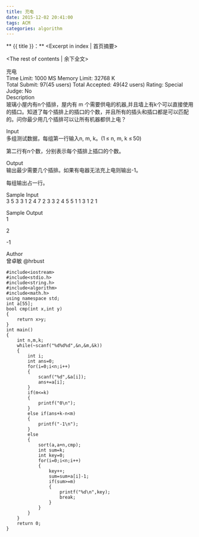 ```yaml
---
title: 充电
date: 2015-12-02 20:41:00
tags: ACM
categories: algorithm
---
```


** {{ title }}：** <Excerpt in index | 首页摘要>
<!-- more -->
<The rest of contents | 余下全文>

充电   
Time Limit: 1000 MS	Memory Limit: 32768 K   
Total Submit: 97(45 users)	Total Accepted: 49(42 users)	Rating:	Special Judge: No   
Description   
玻璃小屋内有n个插排，屋内有 m 个需要供电的机器,并且墙上有k个可以直接使用的插口。知道了每个插排上的插口的个数，并且所有的插头和插口都是可以匹配的。问你最少用几个插排可以让所有机器都供上电？   

 

Input   
多组测试数据，每组第一行输入n, m, k。(1 ≤ n, m, k ≤ 50)   

第二行有n个数，分别表示每个插排上插口的个数。   
   
Output   
输出最少需要几个插排。如果有电器无法充上电则输出-1。   

每组输出占一行。   

 

Sample Input   
3 5 3 3 1 2 4 7 2 3 3 2 4 5 5 1 1 3 1 2 1   
 

Sample Output   
1   
   
2   

-1   

Author   
曾卓敏 @hrbust   

```
#include<iostream>
#include<stdio.h>
#include<string.h>
#include<algorithm>
#include<math.h>
using namespace std;
int a[55];
bool cmp(int x,int y)
{
    return x>y;
}
int main()
{
    int n,m,k;
    while(~scanf("%d%d%d",&n,&m,&k))
    {
        int i;
        int ans=0;
        for(i=0;i<n;i++)
        {
            scanf("%d",&a[i]);
            ans+=a[i];
        }
        if(m<=k)
        {
            printf("0\n");
        }
        else if(ans+k-n<m)
        {
            printf("-1\n");
        }
        else
        {
            sort(a,a+n,cmp);
            int sum=k;
            int key=0;
            for(i=0;i<n;i++)
            {
                key++;
                sum=sum+a[i]-1;
                if(sum>=m)
                {
                    printf("%d\n",key);
                    break;
                }
            }
        }
    }
    return 0;
}
```